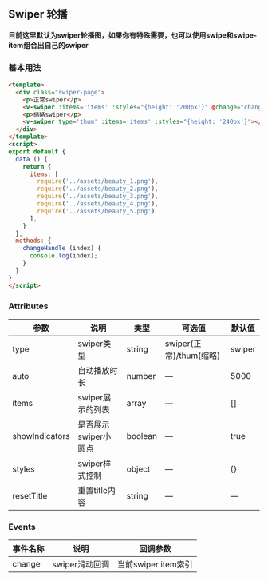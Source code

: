 ## Swiper 轮播

**目前这里默认为swiper轮播图，如果你有特殊需要，也可以使用swipe和swipe-item组合出自己的swiper**

### 基本用法

```html
<template>
  <div class="swiper-page">
    <p>正常swiper</p>
    <v-swiper :items='items' :styles="{height: '200px'}" @change="changeHandle"></v-swiper>
    <p>缩略swiper</p>
    <v-swiper type='thum' :items='items' :styles="{height: '240px'}"></v-swiper>
  </div>
</template>
<script>
export default {
  data () {
    return {
      items: [
        require('../assets/beauty_1.png'),
        require('../assets/beauty_2.png'),
        require('../assets/beauty_3.png'),
        require('../assets/beauty_4.png'),
        require('../assets/beauty_5.png')
      ],
    }
  },
  methods: {
    changeHandle (index) {
      console.log(index);
    }
  }
}
</script>
```

### Attributes

| 参数      | 说明    | 类型      | 可选值       | 默认值   |
|---------- |-------- |---------- |-------------  |-------- |
| type  | swiper类型    | string   | swiper(正常)/thum(缩略) | swiper |
| auto  | 自动播放时长    | number   | — | 5000 |
| items  | swiper展示的列表    | array   | — | [] |
| showIndicators  | 是否展示swiper小圆点    | boolean   | — | true |
| styles  | swiper样式控制  |  object  | — | {}   |
| resetTitle  | 重置title内容  |  string  | — | —   |

### Events

| 事件名称      | 说明    | 回调参数      |
|---------- |-------- |---------- |
| change  | swiper滑动回调    | 当前swiper item索引 |
